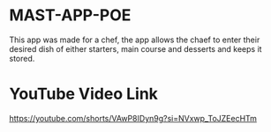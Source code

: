 # MAST-APP-POE
This app was made for a chef, the app allows the chaef to enter their desired dish of either starters, main course and desserts and keeps it stored.

# YouTube Video Link
https://youtube.com/shorts/VAwP8IDyn9g?si=NVxwp_ToJZEecHTm 
